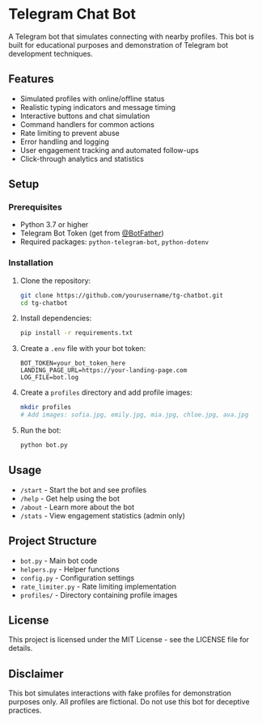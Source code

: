 # Telegram Chat Bot

A Telegram bot that simulates connecting with nearby profiles. This bot is built for educational purposes and demonstration of Telegram bot development techniques.

## Features

- Simulated profiles with online/offline status
- Realistic typing indicators and message timing
- Interactive buttons and chat simulation
- Command handlers for common actions
- Rate limiting to prevent abuse
- Error handling and logging
- User engagement tracking and automated follow-ups
- Click-through analytics and statistics

## Setup

### Prerequisites

- Python 3.7 or higher
- Telegram Bot Token (get from [@BotFather](https://t.me/botfather))
- Required packages: `python-telegram-bot`, `python-dotenv`

### Installation

1. Clone the repository:
   ```bash
   git clone https://github.com/yourusername/tg-chatbot.git
   cd tg-chatbot
   ```

2. Install dependencies:
   ```bash
   pip install -r requirements.txt
   ```

3. Create a `.env` file with your bot token:
   ```
   BOT_TOKEN=your_bot_token_here
   LANDING_PAGE_URL=https://your-landing-page.com
   LOG_FILE=bot.log
   ```

4. Create a `profiles` directory and add profile images:
   ```bash
   mkdir profiles
   # Add images: sofia.jpg, emily.jpg, mia.jpg, chloe.jpg, ava.jpg
   ```

5. Run the bot:
   ```bash
   python bot.py
   ```

## Usage

- `/start` - Start the bot and see profiles
- `/help` - Get help using the bot
- `/about` - Learn more about the bot
- `/stats` - View engagement statistics (admin only)

## Project Structure

- `bot.py` - Main bot code
- `helpers.py` - Helper functions
- `config.py` - Configuration settings
- `rate_limiter.py` - Rate limiting implementation
- `profiles/` - Directory containing profile images

## License

This project is licensed under the MIT License - see the LICENSE file for details.

## Disclaimer

This bot simulates interactions with fake profiles for demonstration purposes only. All profiles are fictional. Do not use this bot for deceptive practices.
